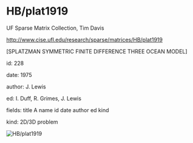 # HB/plat1919

 UF Sparse Matrix Collection, Tim Davis

 http://www.cise.ufl.edu/research/sparse/matrices/HB/plat1919

 [SPLATZMAN SYMMETRIC FINITE DIFFERENCE THREE OCEAN MODEL]

 id: 228

 date: 1975

 author: J. Lewis

 ed: I. Duff, R. Grimes, J. Lewis

 fields: title A name id date author ed kind

 kind: 2D/3D problem

![HB/plat1919](http://yifanhu.net/GALLERY/GRAPHS/GIF_SMALL/HB@plat1919.gif)
